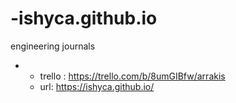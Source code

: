 # -ishyca.github.io 
engineering journals



- - trello : https://trello.com/b/8umGIBfw/arrakis
  - url: https://ishyca.github.io/

